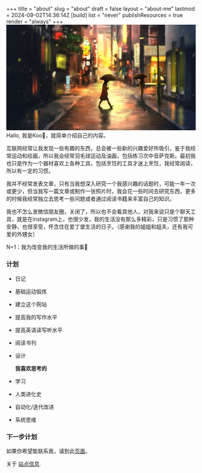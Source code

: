 +++
title = "about"
slug = "about"
draft = false
layout = "about-me"
lastmod = 2024-09-02T14:36:14Z
[build]
list = "never"
publishResources = true
render = "always"
+++
![f](/head-1.jpg "This is a sample image.")
Hallo, 我是Koo👋，就简单介绍自己的内容。

互联网经常让我发现一些有趣的东西，总会被一些新的兴趣爱好所吸引，鉴于我经常运动和绘画，所以我会经常羽毛球运动及油画，包括练习次中音萨克斯。最初我也只是作为一个器材喜欢上各种工具，包括烹饪的工具才迷上烹饪，我经常阅读，所以有一定的习惯。

我并不经常发表文章，只有当我想深入研究一个我感兴趣的话题时，可能一年一次或更少，但当我写一篇文章或制作一张照片时，我会花一些时间去研究东西，更多的时候我经常独立去思考一些问题或者通过阅读书籍来丰富自己的知识。

我也不怎么发微信朋友圈，关闭了，所以也不会看其他人，对我来说只是个聊天工具，就是在instagram上，也很少发，我的生活没有那么多精彩，只是习惯了那种安静，也很享受，怀念住在爱丁堡生活的日子。（感谢我的姐姐和姐夫，还有我可爱的外甥女）

N=1：我为改变我的生活所做的事🙈

### 计划

* 日记
* 基础运动锻炼
* 建立这个网站
* 提高我的写作水平
* 提高英语读写听水平
* 阅读书刊
* 设计

    **我喜欢思考的**

* 学习
* 人类进化史
* 自动化/迭代改进
* 系统思维

### 下一步计划

如果你希望能联系我，请到此[页面](/contact)。

关于 [站点信息](/about-this-website/).
